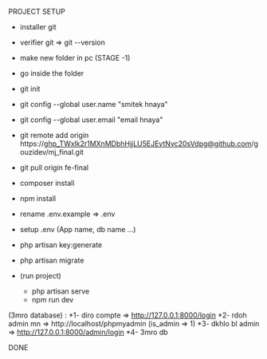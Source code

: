 PROJECT SETUP

- installer git
- verifier git => git --version
- make new folder in pc (STAGE -1)
- go inside the folder
- git init
- git config --global user.name "smitek hnaya"
- git config --global user.email "email hnaya"
- git remote add origin https://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@github.com/gouzidev/mj_final.git
- git pull origin fe-final

- composer install
- npm install
- rename .env.example => .env
- setup .env (App name, db name ...)
- php artisan key:generate
- php artisan migrate

- (run project)
  * php artisan serve
  * npm run dev

(3mro database) :
*1- diro compte => http://127.0.0.1:8000/login
*2- rdoh admin mn => http://localhost/phpmyadmin  (is_admin => 1)
*3- dkhlo bl admin => http://127.0.0.1:8000/admin/login
*4- 3mro db

DONE
